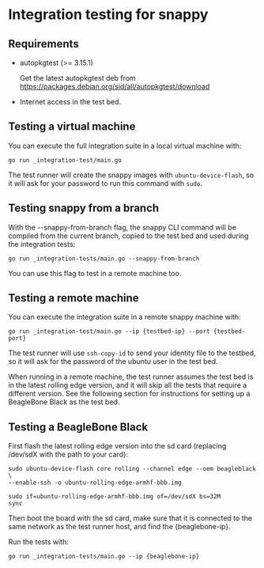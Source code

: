 # Integration testing for snappy

## Requirements

 *  autopkgtest (>= 3.15.1)

    Get the latest autopkgtest deb from
    https://packages.debian.org/sid/all/autopkgtest/download

 *  Internet access in the test bed.

## Testing a virtual machine

You can execute the full integration suite in a local virtual machine with:

    go run _integration-test/main.go

The test runner will create the snappy images with `ubuntu-device-flash`, so it
will ask for your password to run this command with `sudo`.

## Testing snappy from a branch

With the --snappy-from-branch flag, the snappy CLI command will be compiled
from the current branch, copied to the test bed and used during the integration
tests:

    go run _integration-tests/main.go --snappy-from-branch

You can use this flag to test in a remote machine too.

## Testing a remote machine

You can execute the integration suite in a remote snappy machine with:

    go run _integration-test/main.go --ip {testbed-ip} --port {testbed-port}

The test runner will use `ssh-copy-id` to send your identity file to the
testbed, so it will ask for the password of the ubuntu user in the test bed.

When running in a remote machine, the test runner assumes the test bed is in
the latest rolling edge version, and it will skip all the tests that
require a different version. See the following section for instructions for
setting up a BeagleBone Black as the test bed.

## Testing a BeagleBone Black

First flash the latest rolling edge version into the sd card
(replacing /dev/sdX with the path to your card):

    sudo ubuntu-device-flash core rolling --channel edge --oem beagleblack \
    --enable-ssh -o ubuntu-rolling-edge-armhf-bbb.img

    sudo if=ubuntu-rolling-edge-armhf-bbb.img of=/dev/sdX bs=32M
    sync

Then boot the board with the sd card, make sure that it is connected to the
same network as the test runner host, and find the {beaglebone-ip}.

Run the tests with:

    go run _integration-tests/main.go --ip {beaglebone-ip}
